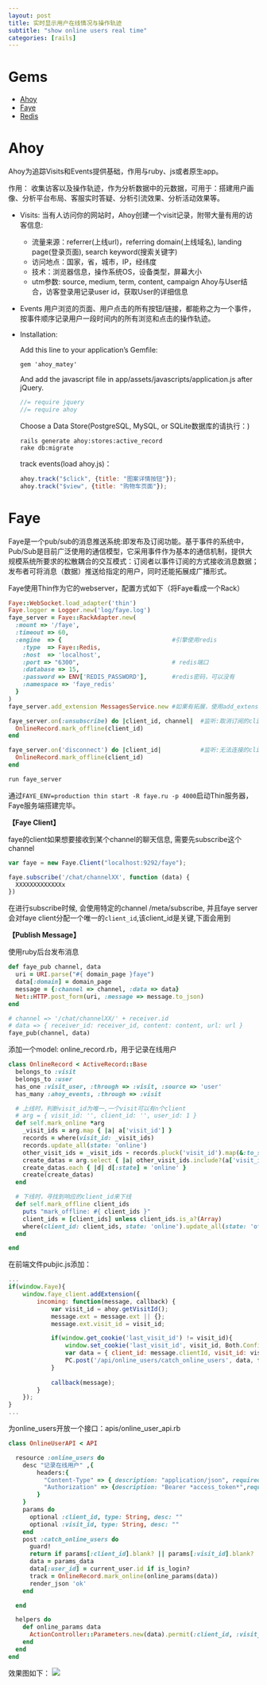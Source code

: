 ```yaml
---
layout: post
title: 实时显示用户在线情况与操作轨迹
subtitle: "show online users real time"
categories: [rails]
---
```


# Gems

* [Ahoy](https://github.com/ankane/ahoy)
* [Faye](faye.jcoglan.com/)
* [Redis](https://github.com/redis/redis-rb)

# Ahoy

Ahoy为追踪Visits和Events提供基础，作用与ruby、js或者原生app。

作用： 收集访客以及操作轨迹，作为分析数据中的元数据，可用于：搭建用户画像、分析平台布局、客服实时答疑、分析引流效果、分析活动效果等。

* Visits:
  当有人访问你的网站时，Ahoy创建一个visit记录，附带大量有用的访客信息:
  * 流量来源：referrer(上线url)，referring domain(上线域名), landing page(登录页面), search keyword(搜索关键字)
  * 访问地点：国家，省，城市，IP，经纬度
  * 技术：浏览器信息，操作系统OS，设备类型，屏幕大小
  * utm参数: source, medium, term, content, campaign
  Ahoy与User结合，访客登录用记录user id，获取User的详细信息
* Events
  用户浏览的页面、用户点击的所有按钮/链接，都能称之为一个事件，按事件顺序记录用户一段时间内的所有浏览和点击的操作轨迹。

* Installation:

  Add this line to your application’s Gemfile:

  ```
  gem 'ahoy_matey'
  ```

  And add the javascript file in app/assets/javascripts/application.js after jQuery.

  ```javascript
  //= require jquery
  //= require ahoy
  ```

  Choose a Data Store(PostgreSQL, MySQL, or SQLite数据库的请执行：)
  ```
  rails generate ahoy:stores:active_record
  rake db:migrate
  ```

  track events(load ahoy.js)：

  ```javascript
  ahoy.track("$click", {title: "图案详情按钮"});
  ahoy.track("$view", {title: "购物车页面"});
  ```

# Faye

Faye是一个pub/sub的消息推送系统:即发布及订阅功能。基于事件的系统中，Pub/Sub是目前广泛使用的通信模型，它采用事件作为基本的通信机制，提供大规模系统所要求的松散耦合的交互模式：订阅者以事件订阅的方式接收消息数据；发布者可将消息（数据）推送给指定的用户，同时还能拓展成广播形式。

Faye使用Thin作为它的webserver，配置方式如下（将Faye看成一个Rack）

```ruby
Faye::WebSocket.load_adapter('thin')
Faye.logger = Logger.new('log/faye.log')
faye_server = Faye::RackAdapter.new(
  :mount => '/faye', 
  :timeout => 60,
  :engine  => {                               #引擎使用redis
    :type  => Faye::Redis,
    :host  => 'localhost',
    :port => "6300",                          # redis端口
    :database => 15, 
    :password => ENV['REDIS_PASSWORD'],       #redis密码，可以没有
    :namespace => 'faye_redis' 
  }
)
faye_server.add_extension MessagesService.new #如果有拓展，使用add_extension

faye_server.on(:unsubscribe) do |client_id, channel|  #监听:取消订阅的client_id，代表下线
  OnlineRecord.mark_offline(client_id)
end

faye_server.on('disconnect') do |client_id|           #监听:无法连接的client_id，代表下线
  OnlineRecord.mark_offline(client_id)
end

run faye_server
```
通过```FAYE_ENV=production thin start -R faye.ru -p 4000```启动Thin服务器，Faye服务端搭建完毕。

**【Faye Client】**

faye的client如果想要接收到某个channel的聊天信息, 需要先subscribe这个channel

```javascript
var faye = new Faye.Client("localhost:9292/faye");

faye.subscribe('/chat/channelXX', function (data) {
  XXXXXXXXXXXXXx
})
```
在进行subscribe时候, 会使用特定的channel /meta/subscribe, 并且faye server会对faye client分配一个唯一的```client_id```,该client_id是关键,下面会用到

**【Publish Message】**

使用ruby后台发布消息


```ruby
def faye_pub channel, data
  uri = URI.parse("#{ domain_page }faye")
  data[:domain] = domain_page
  message = {:channel => channel, :data => data}
  Net::HTTP.post_form(uri, :message => message.to_json)
end

# channel => '/chat/channelXX/' + receiver.id
# data => { receiver_id: receiver_id, content: content, url: url }
faye_pub(channel, data)
```

添加一个model: online_record.rb，用于记录在线用户

```ruby
class OnlineRecord < ActiveRecord::Base
  belongs_to :visit
  belongs_to :user
  has_one :visit_user, :through => :visit, :source => 'user'
  has_many :ahoy_events, :through => :visit

  # 上线时，判断visit_id为唯一,一个visit可以有n个client
  # arg = { visit_id: '', client_id: '', user_id: 1 }
  def self.mark_online *arg
    _visit_ids = arg.map { |a| a['visit_id'] }
    records = where(visit_id: _visit_ids)
    records.update_all(state: 'online')
    other_visit_ids = _visit_ids - records.pluck('visit_id').map(&:to_s)
    create_datas = arg.select { |a| other_visit_ids.include?(a['visit_id']) }
    create_datas.each { |d| d[:state] = 'online' }
    create(create_datas)
  end

  # 下线时，寻找到响应的client_id来下线
  def self.mark_offline client_ids
    puts "mark_offline: #{ client_ids }"
    client_ids = [client_ids] unless client_ids.is_a?(Array)
    where(client_id: client_ids, state: 'online').update_all(state: 'offline')
  end

end

```

在前端文件pubjic.js添加：

```javascript
...
if(window.Faye){ 
    window.faye_client.addExtension({
        incoming: function(message, callback) {
            var visit_id = ahoy.getVisitId();
            message.ext = message.ext || {};
            message.ext.visit_id = visit_id;

            if(window.get_cookie('last_visit_id') != visit_id){
                window.set_cookie('last_visit_id', visit_id, Both.Config.faye_visit_hour);
                var data = { client_id: message.clientId, visit_id: visit_id };
                PC.post('/api/online_users/catch_online_users', data, function(){ });
            }
             
            callback(message);
        }
    });
}
...
```

为online_users开放一个接口：apis/online_user_api.rb

```ruby
class OnlineUserAPI < API

  resource :online_users do
    desc "记录在线用户" ,{
    	headers:{
    	  "Content-Type" => { description: "application/json", required: true }, 
    	  "Authorization" => {description: "Bearer *access_token*",required: true}
    	}
    }
    params do
  	  optional :client_id, type: String, desc: ""
  	  optional :visit_id, type: String, desc: ""
    end
    post :catch_online_users do
      guard!
      return if params[:client_id].blank? || params[:visit_id].blank?
      data = params_data
      data[:user_id] = current_user.id if is_login?
      track = OnlineRecord.mark_online(online_params(data))
      render_json 'ok'
    end

  end

  helpers do
    def online_params data
      ActionController::Parameters.new(data).permit(:client_id, :visit_id, :user_id)
    end
  end  
end

```

效果图如下：
![](https://sources.biaker.com/pattern/image_url/biaker_20171031160301.png)
